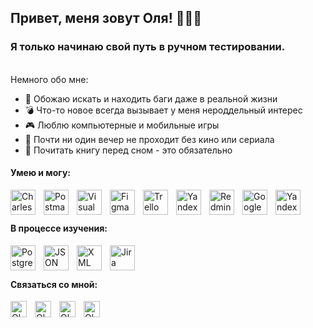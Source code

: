 <!-- ### Hi there 👋
## Hi there 👋
# Hi there 👋


**OllieReshetova/OllieReshetova** is a ✨ _special_ ✨ repository because its `README.md` (this file) appears on your GitHub profile.

Here are some ideas to get you started:

- 🔭 I’m currently working on ...
- 🌱 I’m currently learning ...
- 👯 I’m looking to collaborate on ...
- 🤔 I’m looking for help with ...
- 💬 Ask me about ...
- 📫 How to reach me: ...
- 😄 Pronouns: ...
- ⚡ Fun fact: ...

</br> -->

## Привет, меня зовут Оля! 🙋🏻‍♀️

### Я только начинаю свой путь в ручном тестировании.

<br />
Немного обо мне:

- 👾 Обожаю искать и находить баги даже в реальной жизни
- 💣 Что-то новое всегда вызывает у меня нероддельный интерес
- 🎮 Люблю компьютерные и мобильные игры
- 🎥 Почти ни один вечер не проходит без кино или сериала
- 🔮 Почитать книгу перед сном - это обязательно

#### Умею и могу:

<img align="left" src="https://ishopapps.ru/images/1579001830.jpg" alt="Charles" height="40" style="padding-right:10px"/>
<img align="left" src="https://cloudconfusing.com/wp-content/uploads/2018/11/logo-mark.png" alt="Postman" height="40" style="padding-right:10px"/>
<img align="left" src="https://cdn.jsdelivr.net/gh/devicons/devicon/icons/vscode/vscode-original.svg" alt="Visual Studio Code" height="40" style="padding-right:10px"/>
<img align="left" src="https://cdn.jsdelivr.net/gh/devicons/devicon/icons/figma/figma-original.svg" alt="Figma" height="40" style="padding-right:10px"/>
<img align="left" src="https://cdn.worldvectorlogo.com/logos/trello.svg" alt="Trello" height="40" style="padding-right:10px"/>
<img align="left" src="https://play-lh.googleusercontent.com/KZm13A9hODTQg58glu3a2kOE4Lwz5gyH-sNMuHmgZ1BBbxR0V65u1RdDreX_as5g0bk=s360" alt="Yandex Tracker" height="40" style="padding-right:10px"/>
<img align="left" src="https://essencesolusoft.com/assets/service_menus/redmine.svg" alt="Redmine" height="40" style="padding-right:10px"/>
<img align="left" src="https://backstage.io/img/ga-icon.png" alt="Google Analytics" height="40" style="padding-right:10px"/>
<img align="left" src="https://freesoft.ru/storage/images/203/2029/202882/202882_normal.png" alt="Yandex Metrika" height="40" style="padding-right:10px"/>

<br />
<br />

#### В процессе изучения:

<img align="left" src="https://cdn.jsdelivr.net/gh/devicons/devicon/icons/postgresql/postgresql-original.svg" alt="PostgreSQL" height="40" style="padding-right:10px"/>
<img align="left" src="https://i.pinimg.com/originals/f3/96/06/f39606dba59e89f944a90489912a24bb.png" alt="JSON" height="40" style="padding-right:10px"/>
<img align="left" src="https://cdn4.iconfinder.com/data/icons/file-formats-6-1/199/Untitled-54-512.png" alt="XML" height="40" style="padding-right:10px"/>
<img align="left" src="https://cdn.jsdelivr.net/gh/devicons/devicon/icons/jira/jira-original.svg" alt="Jira" height="40" style="padding-right:10px"/>

<br />
<br />

#### Связаться со мной:

[<img align="left" alt="Olga | LinkedIn" width="26px" style="padding-right:10px" src="https://www.svgrepo.com/show/349436/linkedin.svg" />][linkedin]
[<img align="left" alt="Olga | Instagram" width="26px" style="padding-right:10px" src="https://www.svgrepo.com/show/303145/instagram-2-1-logo.svg" />][instagram]
[<img align="left" alt="Olga | VK" width="26px" style="padding-right:10px" src="https://www.svgrepo.com/show/349554/vk.svg" />][vk]
[<img align="left" alt="Olga | Telegram" width="26px" style="padding-right:10px" src="https://www.svgrepo.com/show/349527/telegram.svg" />][tg]

[linkedin]: https://www.linkedin.com/in/olga-reshetova/
[instagram]: https://www.instagram.com/ollie_reshetova/
[vk]: https://vk.com/ollie_reshetova
[tg]: https://t.me/ollie_reshetova
